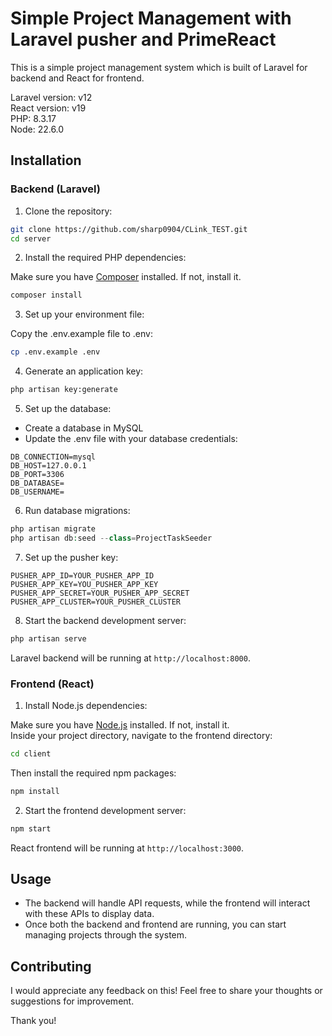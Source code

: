 # Simple Project Management with Laravel pusher and PrimeReact

This is a simple project management system which is built of Laravel for backend and React for frontend.

Laravel version: v12\
React version: v19\
PHP: 8.3.17\
Node: 22.6.0

## Installation

### Backend (Laravel)

1. Clone the repository:

```bash
git clone https://github.com/sharp0904/CLink_TEST.git
cd server
```

2. Install the required PHP dependencies:

Make sure you have [Composer](https://getcomposer.org/) installed. If not, install it.

```bash
composer install
```
3. Set up your environment file:

Copy the .env.example file to .env:

```bash
cp .env.example .env
```
4. Generate an application key:

```bash
php artisan key:generate
```
5. Set up the database:
- Create a database in MySQL
- Update the .env file with your database credentials:

```env
DB_CONNECTION=mysql
DB_HOST=127.0.0.1
DB_PORT=3306
DB_DATABASE=
DB_USERNAME=
```
6. Run database migrations:

```php
php artisan migrate
php artisan db:seed --class=ProjectTaskSeeder
```
7. Set up the pusher key:
```env
PUSHER_APP_ID=YOUR_PUSHER_APP_ID
PUSHER_APP_KEY=YOU_PUSHER_APP_KEY
PUSHER_APP_SECRET=YOUR_PUSHER_APP_SECRET
PUSHER_APP_CLUSTER=YOUR_PUSHER_CLUSTER
```
8. Start the backend development server:

```bash
php artisan serve
```

Laravel backend will be running at `http://localhost:8000`.

### Frontend (React)

1. Install Node.js dependencies:

Make sure you have [Node.js](https://nodejs.org/) installed. If not, install it.\
Inside your project directory, navigate to the frontend directory:
```bash
cd client
```
Then install the required npm packages:
```bash
npm install
```
2. Start the frontend development server:
```bash
npm start
```
React frontend will be running at `http://localhost:3000`.

## Usage

- The backend will handle API requests, while the frontend will interact with these APIs to display data.
- Once both the backend and frontend are running, you can start managing projects through the system.

## Contributing

I would appreciate any feedback on this! Feel free to share your thoughts or suggestions for improvement.

Thank you!
